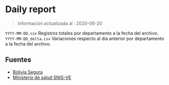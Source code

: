 # Daily report 
> Información actualizada al : 2020-06-20

`YYYY-MM-DD.csv`  Registros totales por departamento a la fecha del archivo. 
`YYYY-MM-DD_delta.csv`  Variaciones respecto al día anterior por departamento a la fecha del archivo. 


## Fuentes

* [Bolivia Segura](https://www.boliviasegura.gob.bo/)
* [Ministerio de salud SNIS-VE](https://snis.minsalud.gob.bo/)

